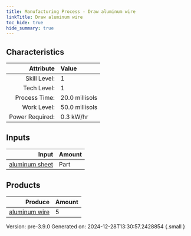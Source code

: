 ```yaml
---
title: Manufacturing Process - Draw aluminum wire
linkTitle: Draw aluminum wire
toc_hide: true
hide_summary: true
---
```



## Characteristics

| Attribute      | Value |
|--------:|:------|
|Skill Level:|1|
|Tech Level:|1|
|Process Time:|20.0 millisols|
|Work Level:|50.0 millisols|
|Power Required:|0.3 kW/hr|

## Inputs

| Input      | Amount |
|--------:|:------|
|[aluminum sheet](/docs/definitions/part/aluminum-sheet)|Part|1|

## Products


| Produce      | Amount |
|--------:|:------|
|[aluminum wire](/docs/definitions/part/aluminum-wire)|5|


Version: pre-3.9.0 Generated on: 2024-12-28T13:30:57.2428854
{.small }

